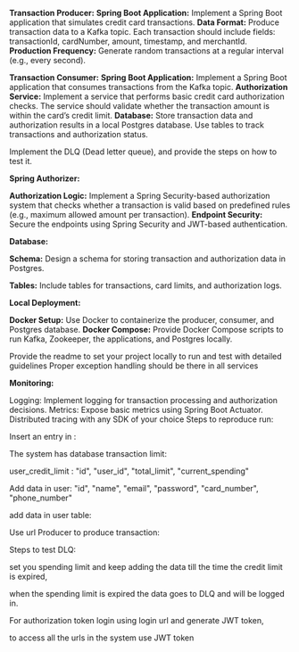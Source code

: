**Transaction Producer:**
**Spring Boot Application:** Implement a Spring Boot application that simulates credit card transactions.
**Data Format:** Produce transaction data to a Kafka topic. Each transaction should include fields: transactionId, cardNumber, amount, timestamp, and merchantId.
**Production Frequency:** Generate random transactions at a regular interval (e.g., every second).


**Transaction Consumer:**
**Spring Boot Application:** Implement a Spring Boot application that consumes transactions from the Kafka topic.
**Authorization Service:** Implement a service that performs basic credit card authorization checks. The service should validate whether the transaction amount is within the card’s credit limit.
**Database:** Store transaction data and authorization results in a local Postgres database. Use tables to track transactions and authorization status.

Implement the DLQ (Dead letter queue), and provide the steps on how to test it.

**Spring Authorizer:**

**Authorization Logic:** Implement a Spring Security-based authorization system that checks whether a transaction is valid based on predefined rules (e.g., maximum allowed amount per transaction).
**Endpoint Security:** Secure the endpoints using Spring Security and JWT-based authentication.

**Database:**

**Schema:** Design a schema for storing transaction and authorization data in Postgres.

**Tables:** Include tables for transactions, card limits, and authorization logs.


**Local Deployment:**

**Docker Setup:** Use Docker to containerize the producer, consumer, and Postgres database.
**Docker Compose:** Provide Docker Compose scripts to run Kafka, Zookeeper, the applications, and Postgres locally.

Provide the readme to set your project locally to run and test with detailed guidelines
Proper exception handling should be there in all services

**Monitoring:**

Logging: Implement logging for transaction processing and authorization decisions.
Metrics: Expose basic metrics using Spring Boot Actuator.
Distributed tracing with any SDK of your choice
Steps to reproduce run:

Insert an entry in :

The system has database transaction limit:

user_credit_limit : 
"id",  "user_id",  "total_limit",   "current_spending"

Add data in user:
"id", "name", "email", "password", "card_number", "phone_number" 

add data in user table:

Use url Producer to produce transaction:

Steps to test DLQ:

set you spending limit and keep adding the data till the time the credit limit is expired,

when the spending limit is expired the data goes to DLQ and will be logged in.

For authorization token login using login url and generate JWT token,

to access all the urls in the system use JWT token
